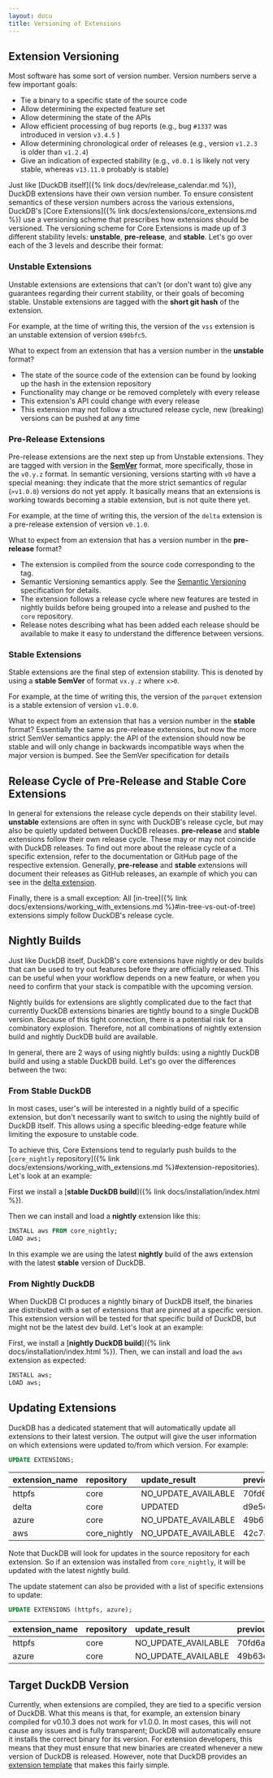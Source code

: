 ```yaml
---
layout: docu
title: Versioning of Extensions
---
```


## Extension Versioning

Most software has some sort of version number. Version numbers serve a few important goals:

* Tie a binary to a specific state of the source code
* Allow determining the expected feature set
* Allow determining the state of the APIs
* Allow efficient processing of bug reports (e.g., bug `#1337` was introduced in version `v3.4.5` )
* Allow determining chronological order of releases (e.g., version `v1.2.3` is older than `v1.2.4`)
* Give an indication of expected stability (e.g., `v0.0.1` is likely not very stable, whereas `v13.11.0` probably is stable)

Just like [DuckDB itself]({% link docs/dev/release_calendar.md %}), DuckDB extensions have their own version number. To ensure consistent semantics
of these version numbers across the various extensions, DuckDB's [Core Extensions]({% link docs/extensions/core_extensions.md %}) use
a versioning scheme that prescribes how extensions should be versioned. The versioning scheme for Core Extensions is made up of 3 different stability levels: **unstable**, **pre-release**, and **stable**.
Let's go over each of the 3 levels and describe their format:

### Unstable Extensions

Unstable extensions are extensions that can't (or don't want to) give any guarantees regarding their current stability,
or their goals of becoming stable. Unstable extensions are tagged with the **short git hash** of the extension.

For example, at the time of writing this, the version of the `vss` extension is an unstable extension of version `690bfc5`.

What to expect from an extension that has a version number in the **unstable** format?

* The state of the source code of the extension can be found by looking up the hash in the extension repository
* Functionality may change or be removed completely with every release
* This extension's API could change with every release
* This extension may not follow a structured release cycle, new (breaking) versions can be pushed at any time

### Pre-Release Extensions

Pre-release extensions are the next step up from Unstable extensions. They are tagged with version in the **[SemVer](https://semver.org/)** format, more specifically, those in the `v0.y.z` format.
In semantic versioning, versions starting with `v0` have a special meaning: they indicate that the more strict semantics of regular (`>v1.0.0`) versions do not yet apply. It basically means that an extensions is working
towards becoming a stable extension, but is not quite there yet.

For example, at the time of writing this, the version of the `delta` extension is a pre-release extension of version `v0.1.0`.

What to expect from an extension that has a version number in the **pre-release** format?

* The extension is compiled from the source code corresponding to the tag.
* Semantic Versioning semantics apply. See the [Semantic Versioning](https://semver.org/) specification for details.
* The extension follows a release cycle where new features are tested in nightly builds before being grouped into a release and pushed to the `core` repository.
* Release notes describing what has been added each release should be available to make it easy to understand the difference between versions.

### Stable Extensions

Stable extensions are the final step of extension stability. This is denoted by using a **stable SemVer** of format `vx.y.z` where `x>0`.

For example, at the time of writing this, the version of the `parquet` extension is a stable extension of version `v1.0.0`.

What to expect from an extension that has a version number in the **stable** format? Essentially the same as pre-release extensions, but now the more
strict SemVer semantics apply: the API of the extension should now be stable and will only change in backwards incompatible ways when the major version is bumped.
See the SemVer specification for details

## Release Cycle of Pre-Release and Stable Core Extensions

In general for extensions the release cycle depends on their stability level. **unstable** extensions are often in
sync with DuckDB's release cycle, but may also be quietly updated between DuckDB releases. **pre-release** and **stable**
extensions follow their own release cycle. These may or may not coincide with DuckDB releases. To find out more about the release cycle of a specific
extension, refer to the documentation or GitHub page of the respective extension. Generally, **pre-release** and **stable** extensions will document
their releases as GitHub releases, an example of which you can see in the [delta extension](https://github.com/duckdb/duckdb_delta/releases).

Finally, there is a small exception: All [in-tree]({% link docs/extensions/working_with_extensions.md %}#in-tree-vs-out-of-tree) extensions simply
follow DuckDB's release cycle.

## Nightly Builds

Just like DuckDB itself, DuckDB's core extensions have nightly or dev builds that can be used to try out features before they are officially released.
This can be useful when your workflow depends on a new feature, or when you need to confirm that your stack is compatible with the upcoming version.

Nightly builds for extensions are slightly complicated due to the fact that currently DuckDB extensions binaries are tightly bound to a single DuckDB version. Because of this tight connection,
there is a potential risk for a combinatory explosion. Therefore, not all combinations of nightly extension build and nightly DuckDB build are available.

In general, there are 2 ways of using nightly builds: using a nightly DuckDB build and using a stable DuckDB build. Let's go over the differences between the two:

### From Stable DuckDB

In most cases, user's will be interested in a nightly build of a specific extension, but don't necessarily want to switch to using the nightly build of DuckDB itself. This allows using a specific bleeding-edge
feature while limiting the exposure to unstable code.

To achieve this, Core Extensions tend to regularly push builds to the [`core_nightly` repository]({% link docs/extensions/working_with_extensions.md %}#extension-repositories). Let's look at an example:

First we install a [**stable DuckDB build**]({% link docs/installation/index.html %}).

Then we can install and load a **nightly** extension like this:

```sql
INSTALL aws FROM core_nightly;
LOAD aws;
```

In this example we are using the latest **nightly** build of the aws extension with the latest **stable** version of DuckDB.

### From Nightly DuckDB

When DuckDB CI produces a nightly binary of DuckDB itself, the binaries are distributed with a set of extensions that are pinned at a specific version. This extension version will be tested for that specific build of DuckDB, but might not be the latest dev build. Let's look at an example:

First, we install a [**nightly DuckDB build**]({% link docs/installation/index.html %}). Then, we can install and load the `aws` extension as expected:

```sql
INSTALL aws;
LOAD aws;
```

## Updating Extensions

DuckDB has a dedicated statement that will automatically update all extensions to their latest version. The output will
give the user information on which extensions were updated to/from which version. For example:

```sql
UPDATE EXTENSIONS;
```


| extension_name | repository   | update_result         | previous_version | current_version |
|:---------------|:-------------|:----------------------|:-----------------|:----------------|
| httpfs         | core         | NO_UPDATE_AVAILABLE   | 70fd6a8a24       | 70fd6a8a24      |
| delta          | core         | UPDATED               | d9e5cc1          | 04c61e4         |
| azure          | core         | NO_UPDATE_AVAILABLE   | 49b63dc          | 49b63dc         |
| aws            | core_nightly | NO_UPDATE_AVAILABLE   | 42c78d3          | 42c78d3         |

Note that DuckDB will look for updates in the source repository for each extension. So if an extension was installed from
`core_nightly`, it will be updated with the latest nightly build.

The update statement can also be provided with a list of specific extensions to update:

```sql
UPDATE EXTENSIONS (httpfs, azure);
```


| extension_name | repository   | update_result         | previous_version | current_version |
|:---------------|:-------------|:----------------------|:-----------------|:----------------|
| httpfs         | core         | NO_UPDATE_AVAILABLE   | 70fd6a8a24       | 70fd6a8a24      |
| azure          | core         | NO_UPDATE_AVAILABLE   | 49b63dc          | 49b63dc         |

## Target DuckDB Version

Currently, when extensions are compiled, they are tied to a specific version of DuckDB. What this means is that, for example, an extension binary compiled for v0.10.3 does not work for v1.0.0. In most cases, this will not cause any issues and is fully transparent; DuckDB will automatically ensure it installs the correct binary for its version. For extension developers, this means that they must ensure that new binaries are created whenever a new version of DuckDB is released. However, note that DuckDB provides an [extension template](https://github.com/duckdb/extension-template) that makes this fairly simple.
